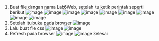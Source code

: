 1. Buat file dengan nama Lab6Web, setelah itu ketik perintah seperti berikut
![image](https://user-images.githubusercontent.com/81254764/116913796-1f862180-ac74-11eb-8cb8-0419f4fdedc4.png)
![image](https://user-images.githubusercontent.com/81254764/116913850-2d3ba700-ac74-11eb-9dbc-74c9bfa0fbaf.png)
![image](https://user-images.githubusercontent.com/81254764/116913876-34fb4b80-ac74-11eb-84e8-faa88b62ecd1.png)
![image](https://user-images.githubusercontent.com/81254764/116913894-3af12c80-ac74-11eb-950c-9da4ea727d14.png)
![image](https://user-images.githubusercontent.com/81254764/116913906-40e70d80-ac74-11eb-8c0c-92f18c9d37c4.png)
![image](https://user-images.githubusercontent.com/81254764/116913930-49d7df00-ac74-11eb-9d20-5dd4e8c18802.png)
![image](https://user-images.githubusercontent.com/81254764/116913951-4f352980-ac74-11eb-8c03-daecf5c6a0aa.png)
![image](https://user-images.githubusercontent.com/81254764/116913969-55c3a100-ac74-11eb-9ab1-00145323e979.png)
![image](https://user-images.githubusercontent.com/81254764/116914005-6116cc80-ac74-11eb-814e-77e9466dc661.png)
2. Setelah itu buka pada browser
![image](https://user-images.githubusercontent.com/81254764/116914080-7d1a6e00-ac74-11eb-940c-0e5cb949fa68.png)
3. Lalu buat file css
![image](https://user-images.githubusercontent.com/81254764/116916921-26af2e80-ac78-11eb-937d-3278a3ae3fdc.png)
![image](https://user-images.githubusercontent.com/81254764/116916952-329af080-ac78-11eb-86e3-32487cb1e533.png)
4. Refresh pada browser
![image](https://user-images.githubusercontent.com/81254764/116917012-4a727480-ac78-11eb-81dc-87754e62dd09.png)
![image](https://user-images.githubusercontent.com/81254764/116917044-53634600-ac78-11eb-85c3-668e63540ba9.png)
Selesai
